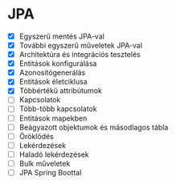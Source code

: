 # JPA

* [x] Egyszerű mentés JPA-val
* [x] További egyszerű műveletek JPA-val
* [x] Architektúra és integrációs tesztelés
* [x] Entitások konfigurálása
* [x] Azonosítógenerálás
* [x] Entitások életciklusa
* [x] Többértékű attribútumok
* [ ] Kapcsolatok
* [ ] Több-több kapcsolatok
* [ ] Entitások mapekben
* [ ] Beágyazott objektumok és másodlagos tábla
* [ ] Öröklődés
* [ ] Lekérdezések
* [ ] Haladó lekérdezések
* [ ] Bulk műveletek
* [ ] JPA Spring Boottal